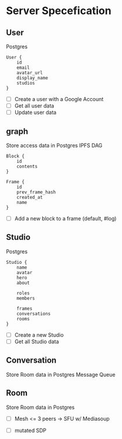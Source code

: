 # Server Specefication

## User
Postgres

```
User {
    id
    email
    avatar_url
    display_name
    studios
}
```
- [ ] Create a user with a Google Account
- [ ] Get all user data
- [ ] Update user data

## graph
Store access data in Postgres
IPFS DAG

```
Block {
    id
    contents
}
```

```
Frame {
    id
    prev_frame_hash
    created_at
    name
}
```

- [ ] Add a new block to a frame (default, #log)

## Studio
Postgres

```
Studio {
    name
    avatar
    hero
    about

    roles
    members

    frames
    conversations
    rooms
}
```

- [ ] Create a new Studio
- [ ] Get all Studio data

## Conversation
Store Room data in Postgres
Message Queue

## Room
Store Room data in Postgres

- [ ] Mesh <= 3 peers -> SFU w/ Mediasoup
- [ ] mutated SDP


